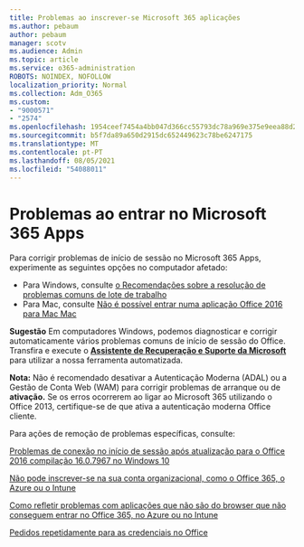 ```yaml
---
title: Problemas ao inscrever-se Microsoft 365 aplicações
ms.author: pebaum
author: pebaum
manager: scotv
ms.audience: Admin
ms.topic: article
ms.service: o365-administration
ROBOTS: NOINDEX, NOFOLLOW
localization_priority: Normal
ms.collection: Adm_O365
ms.custom:
- "9000571"
- "2574"
ms.openlocfilehash: 1954ceef7454a4bb047d366cc55793dc78a969e375e9eea88d2d0dbe7f4997ef
ms.sourcegitcommit: b5f7da89a650d2915dc652449623c78be6247175
ms.translationtype: MT
ms.contentlocale: pt-PT
ms.lasthandoff: 08/05/2021
ms.locfileid: "54088011"
---
```

# <a name="issues-signing-into-microsoft-365-apps"></a>Problemas ao entrar no Microsoft 365 Apps

Para corrigir problemas de início de sessão no Microsoft 365 Apps, experimente as seguintes opções no computador afetado:  

- Para Windows, consulte [o Recomendações sobre a resolução de problemas comuns de lote de trabalho](https://docs.microsoft.com/office365/troubleshoot/administration/disabling-adal-wam-not-recommended#recommendations-on-resolving-common-sign-in-issues)
- Para Mac, consulte [Não é possível entrar numa aplicação Office 2016 para Mac Mac](https://docs.microsoft.com/office365/troubleshoot/authentication/sign-in-to-office-2016-for-mac-fail)

**Sugestão** Em computadores Windows, podemos diagnosticar e corrigir automaticamente vários problemas comuns de início de sessão do Office. Transfira e execute o **[Assistente de Recuperação e Suporte da Microsoft](https://aka.ms/SaRA-OfficeSignInScenario)** para utilizar a nossa ferramenta automatizada.

**Nota:** Não é recomendado desativar a Autenticação Moderna (ADAL) ou a Gestão de Conta Web (WAM) para corrigir problemas de arranque ou de **ativação.** Se os erros ocorrerem ao ligar ao Microsoft 365 utilizando o Office 2013, certifique-se de que ativa a autenticação moderna Office cliente. [](https://docs.microsoft.com/microsoft-365/admin/security-and-compliance/enable-modern-authentication)

Para ações de remoção de problemas específicas, consulte:

[Problemas de conexão no início de sessão após atualização para o Office 2016 compilação 16.0.7967 no Windows 10](https://docs.microsoft.com/office365/troubleshoot/administration/connection-issue-when-sign-in-office-2016)  

[Não pode inscrever-se na sua conta organizacional, como o Office 365, o Azure ou o Intune](https://docs.microsoft.com/office365/troubleshoot/authentication/sign-in-to-office-365-azure-intune)

[Como refletir problemas com aplicações que não são do browser que não conseguem entrar no Office 365, no Azure ou no Intune](https://support.office.com/article/how-to-troubleshoot-non-browser-apps-that-can-t-sign-in-to-office-365-azure-or-intune-3ba1b268-66f6-462c-b0e5-070f5c2603c1?ui=en-US&rs=en-US&ad=US)

[Pedidos repetidamente para as credenciais no Office](https://docs.microsoft.com/office365/troubleshoot/authentication/access-denied-when-connect-to-office-365)
